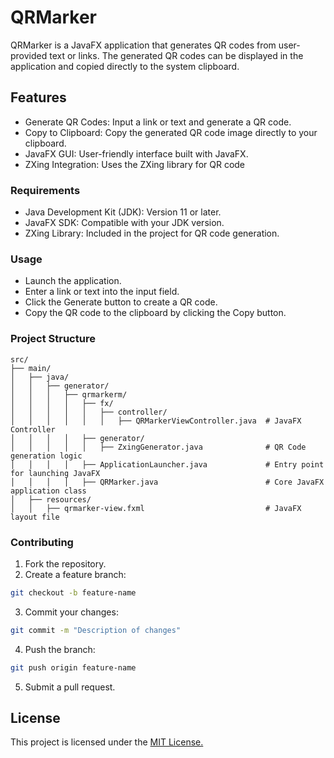 
# QRMarker

QRMarker is a JavaFX application that generates QR codes from user-provided text or links. The generated QR codes can be displayed in the application and copied directly to the system clipboard.

## Features
- Generate QR Codes: Input a link or text and generate a QR code.
- Copy to Clipboard: Copy the generated QR code image directly to your clipboard.
- JavaFX GUI: User-friendly interface built with JavaFX.
- ZXing Integration: Uses the ZXing library for QR code

### Requirements
- Java Development Kit (JDK): Version 11 or later.
- JavaFX SDK: Compatible with your JDK version.
- ZXing Library: Included in the project for QR code generation.

### Usage
- Launch the application.
- Enter a link or text into the input field.
- Click the Generate button to create a QR code.
- Copy the QR code to the clipboard by clicking the Copy button.

### Project Structure
```
src/
├── main/
│   ├── java/
│   │   ├── generator/
│   │   │   ├── qrmarkerm/
│   │   │   │   ├── fx/
│   │   │   │   │   ├── controller/
│   │   │   │   │   │   ├── QRMarkerViewController.java  # JavaFX Controller
│   │   │   │   ├── generator/
│   │   │   │   │   ├── ZxingGenerator.java              # QR Code generation logic
│   │   │   │   ├── ApplicationLauncher.java             # Entry point for launching JavaFX
│   │   │   │   ├── QRMarker.java                        # Core JavaFX application class
│   ├── resources/
│   │   ├── qrmarker-view.fxml                           # JavaFX layout file
```
### Contributing
1. Fork the repository.
2. Create a feature branch:
```bash
git checkout -b feature-name
```
3. Commit your changes:
```bash
git commit -m "Description of changes"
```
4. Push the branch:
```bash
git push origin feature-name
```
5. Submit a pull request.

## License

This project is licensed under the [MIT License.](https://choosealicense.com/licenses/mit/)

